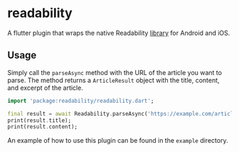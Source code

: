 # readability

A flutter plugin that wraps the native Readability [library](https://github.com/go-shiori/go-readability) for Android and iOS.

## Usage
Simply call the `parseAsync` method with the URL of the article you want to parse. The method returns a `ArticleResult` object with the title, content, and excerpt of the article.

```dart
import 'package:readability/readability.dart';

final result = await Readability.parseAsync('https://example.com/article');
print(result.title);
print(result.content);
```

An example of how to use this plugin can be found in the `example` directory.
